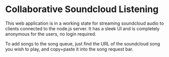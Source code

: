 # Collaborative Soundcloud Listening
This web application is in a working state for streaming soundcloud audio to clients connected to the node.js server. It has a sleek UI and is completely anonymous for the users, no login required.

To add songs to the song queue, just find the URL of the soundcloud song you wish to play, and copy+paste it into the song request bar.
